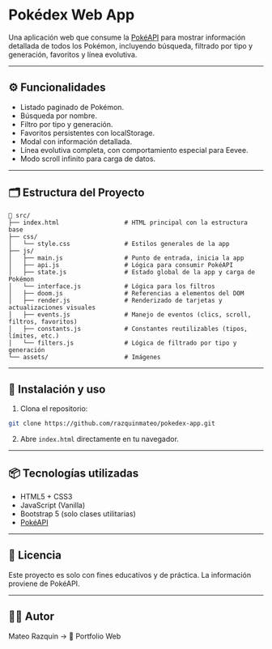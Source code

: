 # Pokédex Web App

Una aplicación web que consume la [PokéAPI](https://pokeapi.co) para mostrar información detallada de todos los Pokémon, incluyendo búsqueda, filtrado por tipo y generación, favoritos y línea evolutiva.

---

## ⚙️ Funcionalidades

- Listado paginado de Pokémon.
- Búsqueda por nombre.
- Filtro por tipo y generación.
- Favoritos persistentes con localStorage.
- Modal con información detallada.
- Línea evolutiva completa, con comportamiento especial para Eevee.
- Modo scroll infinito para carga de datos.

---

## 🗂️ Estructura del Proyecto

```
📁 src/
├── index.html                  # HTML principal con la estructura base
├── css/
│   └── style.css               # Estilos generales de la app
├── js/
│   ├── main.js                 # Punto de entrada, inicia la app
│   ├── api.js                  # Lógica para consumir PokéAPI
│   ├── state.js                # Estado global de la app y carga de Pokémon
│   └── interface.js            # Lógica para los filtros
│   ├── doom.js                 # Referencias a elementos del DOM
│   ├── render.js               # Renderizado de tarjetas y actualizaciones visuales
│   ├── events.js               # Manejo de eventos (clics, scroll, filtros, favoritos)
│   ├── constants.js            # Constantes reutilizables (tipos, límites, etc.)
│   └── filters.js              # Lógica de filtrado por tipo y generación
└── assets/                     # Imágenes 
```

---

## 🚀 Instalación y uso

1. Clona el repositorio:

```bash
git clone https://github.com/razquinmateo/pokedex-app.git
```

2. Abre `index.html` directamente en tu navegador.

---

## 📦 Tecnologías utilizadas

- HTML5 + CSS3
- JavaScript (Vanilla)
- Bootstrap 5 (solo clases utilitarias)
- [PokéAPI](https://pokeapi.co)

---

## 📄 Licencia

Este proyecto es solo con fines educativos y de práctica.
La información proviene de PokéAPI.

---

## 🧑‍💻 Autor

Mateo Razquin -> 🔗 Portfolio Web